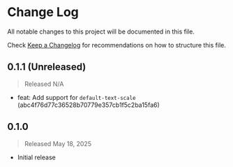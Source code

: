 # Change Log

All notable changes to this project will be documented in this file.

Check [Keep a Changelog](http://keepachangelog.com/) for recommendations on how to structure this file.


## 0.1.1 (Unreleased)
> Released N/A

* feat: Add support for `default-text-scale` (abc4f76d77c36528b70779e357cb1f5c2ba15fa6)

## 0.1.0
> Released May 18, 2025

* Initial release
